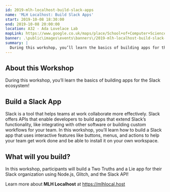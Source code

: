 ```yaml
---
id: 2019-mlh-localhost-build-slack-apps
name: 'MLH Localhost: Build Slack Apps'
start: 2019-10-08 18:30:00
end: 2019-10-08 20:00:00
location: A32 - Ada Lovelace Lab
mapLink: https://www.google.co.uk/maps/place/School+of+Computer+Science/@52.9533603,-1.1892748,17.15z/data=!4m5!3m4!1s0x4879c209bfffffff:0xaf426646771a25ac!8m2!3d52.953357!4d-1.18736
banner: .\public\images\events\banners\/2019-mlh-localhost-build-slack-apps-banner.jpg
summary: |
  During this workshop, you’ll learn the basics of building apps for the Slack ecosystem!
---
```


## About this Workshop

During this workshop, you’ll learn the basics of building apps for the Slack ecosystem!

## Build a Slack App

Slack is a tool that helps teams at work collaborate more effectively. Slack offers APIs that enable developers to build apps that extend Slack’s functionality, like integrating with other software or building custom workflows for your team. In this workshop, you’ll learn how to build a Slack app that uses interactive features like buttons, menus, and actions to help your team get work done and be able to install it on your own workspace.

## What will you build?

In this workshop, participants will build a Two Truths and a Lie app for their Slack organization using Node.js, Glitch, and the Slack API!

Learn more about **MLH Localhost** at https://mlhlocal.host
